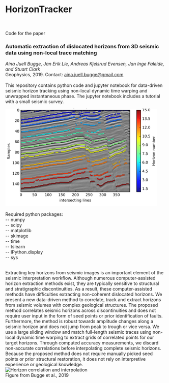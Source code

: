 # HorizonTracker<br/>
<br/>

Code for the paper<br/>

### Automatic extraction of dislocated horizons from 3D seismic data using non-local trace matching <br/>
*Aina Juell Bugge, Jan Erik Lie, Andreas Kjelsrud Evensen, Jan Inge Faleide, and Stuart Clark*<br/>
Geophysics, 2019. Contact: aina.juell.bugge@gmail.com<br/>
<br/>
This repository contains python code and jupyter notebook for data-driven seismic horizon tracking using non-local dynamic time warping and unwrapped instantaneous phase. The jupyter notebook includes a tutorial with a small seismic survey.<br/>


![Tutorial results](Tutorial_results.png)<br/>

Required python packages: <br/>
-- numpy<br/>
-- scipy<br/>
-- matplotlib<br/>
-- skimage<br/>
-- time<br/>
-- tslearn<br/>
-- IPython.display<br/>
-- sys<br/>
<br/>

Extracting key horizons from seismic images is an important element of the seismic interpretation workflow. Although numerous computer-assisted horizon extraction methods exist, they are typically sensitive to structural and stratigraphic discontinuities. As a result, these computer-assisted methods have difficulties extracting non-coherent dislocated horizons. We present a new data-driven method to correlate, track and extract horizons from seismic volumes with complex geological structures. The proposed method correlates seismic horizons across discontinuities and does not require user input in the form of seed points or prior identification of faults. Furthermore, the method is robust towards amplitude changes along a seismic horizon and does not jump from peak to trough or vice versa. We use a large sliding window and match full-length seismic traces using non-local dynamic time warping to extract grids of correlated points for our target horizons. Through computed accuracy measurements, we discard non-accurate correlations before interpolating complete seismic horizons. Because the proposed method does not require manually picked seed points or prior structural restoration, it does not rely on interpretive experience or geological knowledge. <br/>
![Horizon correlation and interpolation](Figure11.png)<br/>
Figure from Bugge et al., 2019
